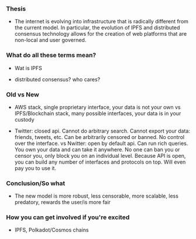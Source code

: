 <!-- title: The New Internet -->


### Thesis

- The internet is evolving into infrastructure that is radically different from the current model. In particular, the evolution of IPFS and distributed consensus technology allows for the creation of web platforms that are non-local and user governed. 



### What do all these terms mean?

- Wat is IPFS

- distributed consensus? who cares?

### Old vs New

- AWS stack, single proprietary interface, your data is not your own vs IPFS/Blockchain stack, many possible interfaces, your data is in your custody

- Twitter: closed api. Cannot do arbitrary search. Cannot export your data: friends, tweets, etc. Can be arbitrarily censored or banned. No control over the interface.
	vs Nwitter: open by default api. Can run rich queries. You own your data and can take it anywhere. No one can ban you or censor you, only block you on an individual level. Because API is open, you can build any number of interfaces and protocols on top. Will even pay you to use it.


### Conclusion/So what

- The new model is more robust, less censorable, more scalable, less predatory, rewards the user/is more fair


### How you can get involved if you're excited

- IPFS, Polkadot/Cosmos chains